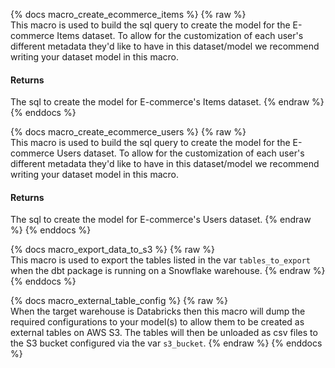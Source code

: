 {% docs macro_create_ecommerce_items %}
{% raw %}		
This macro is used to build the sql query to create the model for the E-commerce Items dataset.
To allow for the customization of each user's different metadata they'd like to have in this dataset/model we recommend writing
your dataset model in this macro.

#### Returns

The sql to create the model for E-commerce's Items dataset.
{% endraw %}
{% enddocs %}

{% docs macro_create_ecommerce_users %}
{% raw %}		
This macro is used to build the sql query to create the model for the E-commerce Users dataset.
To allow for the customization of each user's different metadata they'd like to have in this dataset/model we recommend writing
your dataset model in this macro.

#### Returns

The sql to create the model for E-commerce's Users dataset.
{% endraw %}
{% enddocs %}

{% docs macro_export_data_to_s3 %}
{% raw %}		
This macro is used to export the tables listed in the var `tables_to_export` when the dbt package is running on a Snowflake warehouse.
{% endraw %}
{% enddocs %}

{% docs macro_external_table_config %}
{% raw %}		
When the target warehouse is Databricks then this macro will dump the required configurations to your model(s) to allow them to be
created as external tables on AWS S3. The tables will then be unloaded as csv files to the S3 bucket configured via the var `s3_bucket`.
{% endraw %}
{% enddocs %}